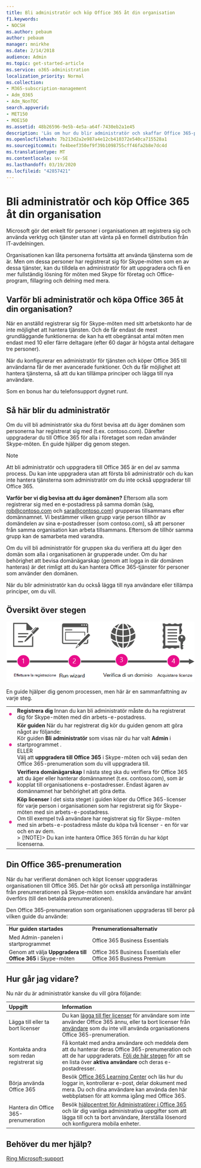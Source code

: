 ```yaml
---
title: Bli administratör och köp Office 365 åt din organisation
f1.keywords:
- NOCSH
ms.author: pebaum
author: pebaum
manager: mnirkhe
ms.date: 2/14/2018
audience: Admin
ms.topic: get-started-article
ms.service: o365-administration
localization_priority: Normal
ms.collection:
- M365-subscription-management
- Adm_O365
- Adm_NonTOC
search.appverid:
- MET150
- MOE150
ms.assetid: 48b26596-9e5b-4e5a-a64f-7430eb2a1e45
description: 'Läs om hur du blir administratör och skaffar Office 365-prenumeration för din organisation. '
ms.openlocfilehash: 7b213d2a2e987a4e12cb410372e540ca715528a1
ms.sourcegitcommit: fe4beef350ef9f39b1098755cff46fa2b8e7dc4d
ms.translationtype: MT
ms.contentlocale: sv-SE
ms.lasthandoff: 03/19/2020
ms.locfileid: "42857421"
---
```

# <a name="become-the-admin-and-purchase-office-365-for-your-organization"></a>Bli administratör och köp Office 365 åt din organisation

Microsoft gör det enkelt för personer i organisationen att registrera sig och använda verktyg och tjänster utan att vänta på en formell distribution från IT-avdelningen.
  
Organisationen kan låta personerna fortsätta att använda tjänsterna som de är. Men om dessa personer har registrerat sig för Skype-möten som en av dessa tjänster, kan du tilldela en administratör för att uppgradera och få en mer fullständig lösning för möten med Skype för företag och Office-program, fillagring och delning med mera.
  
## <a name="why-become-the-admin-and-buy-office-365-for-your-organization"></a>Varför bli administratör och köpa Office 365 åt din organisation?

När en anställd registrerar sig för Skype-möten med sitt arbetskonto har de inte möjlighet att hantera tjänsten. Och de får endast de mest grundläggande funktionerna: de kan ha ett obegränsat antal möten men endast med 10 eller färre deltagare (efter 60 dagar är högsta antal deltagare tre personer). 
  
När du konfigurerar en administratör för tjänsten och köper Office 365 till användarna får de mer avancerade funktioner. Och du får möjlighet att hantera tjänsterna, så att du kan tillämpa principer och lägga till nya användare.
  
Som en bonus har du telefonsupport dygnet runt.
  
## <a name="how-to-become-the-admin"></a>Så här blir du administratör

Om du vill bli administratör ska du först bevisa att du äger domänen som personerna har registrerat sig med (t.ex. contoso.com). Därefter uppgraderar du till Office 365 för alla i företaget som redan använder Skype-möten. En guide hjälper dig genom stegen.
  
> [!NOTE]
> Att bli administratör och uppgradera till Office 365 är en del av samma process. Du kan inte uppgradera utan att första bli administratör och du kan inte hantera tjänsterna som administratör om du inte också uppgraderar till Office 365. 
  
 **Varför ber vi dig bevisa att du äger domänen?** Eftersom alla som registrerar sig med en e-postadress på samma domän (säg, rob@contoso.com och sara@contoso.com) grupperas tillsammans efter domännamnet. Vi bestämmer vilken grupp varje person tillhör av domändelen av sina e-postadresser (som contoso.com), så att personer från samma organisation kan arbeta tillsammans. Eftersom de tillhör samma grupp kan de samarbeta med varandra.
  
Om du vill bli administratör för gruppen ska du verifiera att du äger den domän som alla i organisationen är grupperade under. Om du har behörighet att bevisa domänägarskap (genom att logga in där domänen hanteras) är det rimligt att du kan hantera Office 365-tjänster för personer som använder den domänen.
  
När du blir administratör kan du också lägga till nya användare eller tillämpa principer, om du vill.
  
## <a name="overview-of-the-steps"></a>Översikt över stegen

![Avancerad vy över faserna för att bli administratör och köpa Office 365.](../../media/1ee46aff-dccb-4bfd-abb3-811a616009af.png)
  
En guide hjälper dig genom processen, men här är en sammanfattning av varje steg.
  
|||
|:-----|:-----|
|![Nummer ett i en rosa cirkel](../../media/a4da261d-2516-48c5-b58a-9c452b9086b8.png)|**Registrera dig** Innan du kan bli administratör måste du ha registrerat dig för Skype-möten med din arbets-e-postadress.  <br/> |
|![Nummer två i en rosa cirkel.](../../media/de3c1ab4-4f01-4026-b1ba-3265bdb32a89.png)|**Kör guiden** När du har registrerat dig kör du guiden genom att göra något av följande:  <br/>  Kör guiden **Bli administratör** som visas när du har valt **Admin** i startprogrammet .  <br/>  ELLER  <br/>  Välj att **uppgradera till Office 365** i Skype-möten och välj sedan den Office 365-prenumeration som du vill uppgradera till.  <br/> |
|![Nummer tre i en rosa cirkel.](../../media/60fa378c-6ac1-4cbd-a782-2fa7ca619dc6.png)|**Verifiera domänägarskap** I nästa steg ska du verifiera för Office 365 att du äger eller hanterar domännamnet (t.ex. contoso.com), som är kopplat till organisationens e-postadresser. Endast ägaren av domännamnet har behörighet att göra detta.  <br/> |
|![Nummer 4 i en rosa cirkel.](../../media/1a0ff2ce-0942-405a-94e3-9bfeb1e5059e.png)|**Köp licenser** I det sista steget i guiden köper du Office 365-licenser för varje person i organisationen som har registrerat sig för Skype-möten med sin arbets-e-postadress.  <br/> Om till exempel två användare har registrerat sig för Skype-möten med sin arbets-e-postadress måste du köpa två licenser - en för var och en av dem.  <br/> > [!NOTE]> Du kan inte hantera Office 365 förrän du har köpt licenserna.           |

## <a name="your-office-365-subscription"></a>Din Office 365-prenumeration

När du har verifierat domänen och köpt licenser uppgraderas organisationen till Office 365. Det här gör också att personliga inställningar från prenumerationen på Skype-möten som enskilda användare har använt överförs (till den betalda prenumerationen).
  
Den Office 365-prenumeration som organisationen uppgraderas till beror på vilken guide du använde:
  
|||
|:-----|:-----|
|**Hur guiden startades** <br/> |**Prenumerationsalternativ** <br/> |
|Med Admin-panelen i startprogrammet  <br/> |Office 365 Business Essentials  <br/> |
|Genom att välja **Uppgradera till Office 365** i Skype-möten  <br/> |Office 365 Business Essentials eller Office 365 Business Premium  <br/> |
   
## <a name="whats-next"></a>Hur går jag vidare?

Nu när du är administratör kanske du vill göra följande:
  
|****Uppgift****|****Information****|
|:-----|:-----|
|Lägga till eller ta bort licenser  <br/> |Du kan [lägga till fler licenser](../../commerce/licenses/buy-licenses.md) för användare som inte använder Office 365 ännu, eller ta bort licenser från [användare](../manage/remove-licenses-from-users.md) som du inte vill använda organisationens Office 365-prenumeration.  <br/> |
|Kontakta andra som redan registrerat sig  <br/> |Få kontakt med andra användare och meddela dem att du hanterar deras Office 365-prenumeration och att de har uppgraderats. [Följ de här stegen](../add-users/add-users.md) för att se en lista över **aktiva användare** och deras e-postadresser.  <br/> |
|Börja använda Office 365  <br/> |Besök [Office 365 Learning Center](https://support.office.com/learn/office365-for-business) och läs hur du loggar in, kontrollerar e-post, delar dokument med mera. Du och dina användare kan använda den här webbplatsen för att komma igång med Office 365.  <br/> |
|Hantera din Office 365-prenumeration  <br/> |Besök [hjälpcentret för Administratörer i Office 365](../admin-home.yml) och lär dig vanliga administrativa uppgifter som att lägga till och ta bort användare, återställa lösenord och konfigurera mobila enheter.  <br/> |

## <a name="still-need-help"></a>Behöver du mer hjälp?

[Ring Microsoft-support](../contact-support-for-business-products.md)
